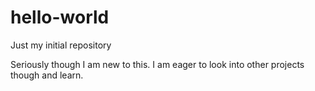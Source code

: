 # hello-world
Just my initial repository

Seriously though I am new to this. I am eager to look into other projects though and learn.
